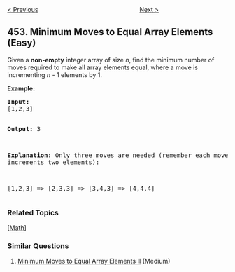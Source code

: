 <!--|This file generated by command(leetcode description); DO NOT EDIT.    |-->
<!--+----------------------------------------------------------------------+-->
<!--|@author    Openset <openset.wang@gmail.com>                           |-->
<!--|@link      https://github.com/openset                                 |-->
<!--|@home      https://github.com/openset/leetcode                        |-->
<!--+----------------------------------------------------------------------+-->

[< Previous](https://github.com/openset/leetcode/tree/master/problems/minimum-number-of-arrows-to-burst-balloons "Minimum Number of Arrows to Burst Balloons")
　　　　　　　　　　　　　　　　
[Next >](https://github.com/openset/leetcode/tree/master/problems/4sum-ii "4Sum II")

## 453. Minimum Moves to Equal Array Elements (Easy)

<p>Given a <b>non-empty</b> integer array of size <i>n</i>, find the minimum number of moves required to make all array elements equal, where a move is incrementing <i>n</i> - 1 elements by 1.</p>

<p><b>Example:</b>
<pre>
<b>Input:</b>
[1,2,3]

<b>Output:</b>
3

<b>Explanation:</b>
Only three moves are needed (remember each move increments two elements):

[1,2,3]  =>  [2,3,3]  =>  [3,4,3]  =>  [4,4,4]
</pre>
</p>

### Related Topics
  [[Math](https://github.com/openset/leetcode/tree/master/tag/math/README.md)]

### Similar Questions
  1. [Minimum Moves to Equal Array Elements II](https://github.com/openset/leetcode/tree/master/problems/minimum-moves-to-equal-array-elements-ii) (Medium)
